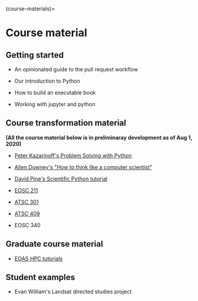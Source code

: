 (course-materials)=
# Course material

## Getting started

* An opinionated guide to the pull request workflow

* Our introduction to Python

* How to build an executable book

* Working with jupyter and python

## Course transformation material

**(All the course material below is in preliminaray development as of Aug 1, 2020)**

* [Peter Kazarinoff's Problem Solving with Python](https://phaustin.github.io/Problem-Solving-with-Python-37-Edition/)

* [Allen Downey's "How to think like a computer scientist"](https://phaustin.github.io/think_jupyter/preface.html)

* [David Pine's Scientific Python tutorial](http://phaustin.github.io/pyman/)

* [EOSC 211](https://phaustin.github.io/eosc211/info_and_announcements.html)

* [ATSC 301](https://phaustin.github.io/a301_code/)

* [ATSC 409](https://clouds.eos.ubc.ca/~phil/numeric/)

* EOSC 340

## Graduate course material

* [EOAS HPC tutorials](https://github.com/eoas-ubc/eoas_hpc_edu/blob/master/Readme.md)

## Student examples

* Evan William's Landsat directed studies project

